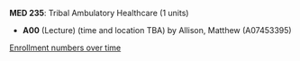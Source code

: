 **MED 235**: Tribal Ambulatory Healthcare (1 units)

- **A00** (Lecture) (time and location TBA) by Allison, Matthew (A07453395)

[Enrollment numbers over time](./MED235.tsv)
